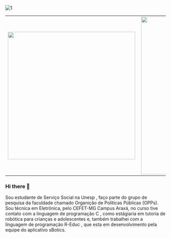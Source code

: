 ![1](https://github.com/julia-fernanda01/julia-fernanda01/assets/167583306/c9273fbe-b6b5-4766-9a92-2eefc4724884)


<center>
<table>
    <tr>
        <td><img width="400px" align="left" src="https://github-readme-stats.vercel.app/api/top-langs/?username=julia-fernanda01&hide=html&layout=compact&theme=buefy" /></td>
        <td><img width="495px" align="left" src="https://github-readme-stats.vercel.app/api?username=julia-fernanda01&theme=buefy"/></td>
    </tr>   
</table>
</center>  

### Hi there 👋

Sou estudante de Serviço Social na Unesp , faço parte do grupo de pesquisa da faculdade chamado Organição de Políticas Públicas (OPPs). Sou técnica em Eletrônica, pelo CEFET-MG Campus Araxá, no curso tive contato com a linguagem  de programação C ,  como estágiaria em tutoria de robótica para crianças e adolescentes e, também trabalhei com a linguagem de programação  R-Educ , que esta em desenvolvimento pela equipe do aplicativo sBotics.

